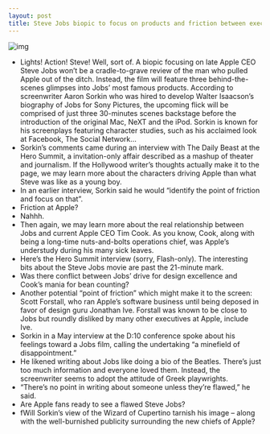 ```yaml
---
layout: post
title: Steve Jobs biopic to focus on products and friction between execs
---
```

![img](http://media.idownloadblog.com/wp-content/uploads/2012/07/jobs-next.jpg)
* Lights! Action! Steve! Well, sort of. A biopic focusing on late Apple CEO Steve Jobs won’t be a cradle-to-grave review of the man who pulled Apple out of the ditch. Instead, the film will feature three behind-the-scenes glimpses into Jobs’ most famous products. According to screenwriter Aaron Sorkin who was hired to develop Walter Isaacson’s biography of Jobs for Sony Pictures, the upcoming flick will be comprised of just three 30-minutes scenes backstage before the introduction of the original Mac, NeXT and the iPod. Sorkin is known for his screenplays featuring character studies, such as his acclaimed look at Facebook, The Social Network…
* Sorkin’s comments came during an interview with The Daily Beast at the Hero Summit, a invitation-only affair described as a mashup of theater and journalism. If the Hollywood writer’s thoughts actually make it to the page, we may learn more about the characters driving Apple than what Steve was like as a young boy.
* In an earlier interview, Sorkin said he would “identify the point of friction and focus on that”.
* Friction at Apple?
* Nahhh.
* Then again, we may learn more about the real relationship between Jobs and current Apple CEO Tim Cook. As you know, Cook, along with being a long-time nuts-and-bolts operations chief, was Apple’s understudy during his many sick leaves.
* Here’s the Hero Summit interview (sorry, Flash-only). The interesting bits about the Steve Jobs movie are past the 21-minute mark.
* Was there conflict between Jobs’ drive for design excellence and Cook’s mania for bean counting?
* Another potential “point of friction” which might make it to the screen: Scott Forstall, who ran Apple’s software business until being deposed in favor of design guru Jonathan Ive. Forstall was known to be close to Jobs but roundly disliked by many other executives at Apple, include Ive.
* Sorkin in a May interview at the D:10 conference spoke about his feelings toward a Jobs film, calling the undertaking “a minefield of disappointment.”
* He likened writing about Jobs like doing a bio of the Beatles. There’s just too much information and everyone loved them. Instead, the screenwriter seems to adopt the attitude of Greek playwrights.
* “There’s no point in writing about someone unless they’re flawed,” he said.
* Are Apple fans ready to see a flawed Steve Jobs?
* fWill Sorkin’s view of the Wizard of Cupertino tarnish his image – along with the well-burnished publicity surrounding the new chiefs of Apple?

